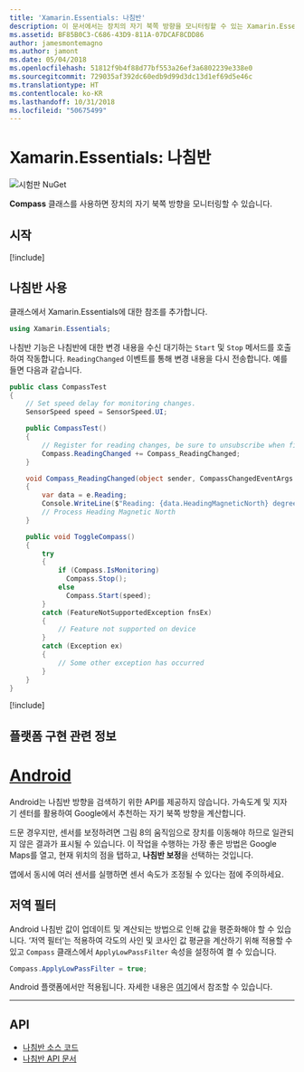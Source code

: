 ```yaml
---
title: 'Xamarin.Essentials: 나침반'
description: 이 문서에서는 장치의 자기 북쪽 방향을 모니터링할 수 있는 Xamarin.Essentials의 Compass 클래스를 설명합니다.
ms.assetid: BF85B0C3-C686-43D9-811A-07DCAF8CDD86
author: jamesmontemagno
ms.author: jamont
ms.date: 05/04/2018
ms.openlocfilehash: 51812f9b4f88d77bf553a26ef3a6802239e338e0
ms.sourcegitcommit: 729035af392dc60edb9d99d3dc13d1ef69d5e46c
ms.translationtype: HT
ms.contentlocale: ko-KR
ms.lasthandoff: 10/31/2018
ms.locfileid: "50675499"
---
```

# <a name="xamarinessentials-compass"></a>Xamarin.Essentials: 나침반

![시험판 NuGet](~/media/shared/pre-release.png)

**Compass** 클래스를 사용하면 장치의 자기 북쪽 방향을 모니터링할 수 있습니다.

## <a name="get-started"></a>시작

[!include[](~/essentials/includes/get-started.md)]

## <a name="using-compass"></a>나침반 사용

클래스에서 Xamarin.Essentials에 대한 참조를 추가합니다.

```csharp
using Xamarin.Essentials;
```

나침반 기능은 나침반에 대한 변경 내용을 수신 대기하는 `Start` 및 `Stop` 메서드를 호출하여 작동합니다. `ReadingChanged` 이벤트를 통해 변경 내용을 다시 전송합니다. 예를 들면 다음과 같습니다.

```csharp
public class CompassTest
{
    // Set speed delay for monitoring changes.
    SensorSpeed speed = SensorSpeed.UI;

    public CompassTest()
    {
        // Register for reading changes, be sure to unsubscribe when finished
        Compass.ReadingChanged += Compass_ReadingChanged;
    }

    void Compass_ReadingChanged(object sender, CompassChangedEventArgs e)
    {
        var data = e.Reading;
        Console.WriteLine($"Reading: {data.HeadingMagneticNorth} degrees");
        // Process Heading Magnetic North
    }

    public void ToggleCompass()
    {
        try
        {
            if (Compass.IsMonitoring)
              Compass.Stop();
            else
              Compass.Start(speed);
        }
        catch (FeatureNotSupportedException fnsEx)
        {
            // Feature not supported on device
        }
        catch (Exception ex)
        {
            // Some other exception has occurred
        }
    }
}
```

[!include[](~/essentials/includes/sensor-speed.md)]

## <a name="platform-implementation-specifics"></a>플랫폼 구현 관련 정보

# <a name="androidtabandroid"></a>[Android](#tab/android)

Android는 나침반 방향을 검색하기 위한 API를 제공하지 않습니다. 가속도계 및 지자기 센터를 활용하여 Google에서 추천하는 자기 북쪽 방향을 계산합니다.

드문 경우지만, 센서를 보정하려면 그림 8의 움직임으로 장치를 이동해야 하므로 일관되지 않은 결과가 표시될 수 있습니다. 이 작업을 수행하는 가장 좋은 방법은 Google Maps를 열고, 현재 위치의 점을 탭하고, **나침반 보정**을 선택하는 것입니다.

앱에서 동시에 여러 센서를 실행하면 센서 속도가 조정될 수 있다는 점에 주의하세요.

## <a name="low-pass-filter"></a>저역 필터

Android 나침반 값이 업데이트 및 계산되는 방법으로 인해 값을 평준화해야 할 수 있습니다. ‘저역 필터’는 적용하여 각도의 사인 및 코사인 값 평균을 계산하기 위해 적용할 수 있고 `Compass` 클래스에서 `ApplyLowPassFilter` 속성을 설정하여 켤 수 있습니다.

```csharp
Compass.ApplyLowPassFilter = true;
```

Android 플랫폼에서만 적용됩니다. 자세한 내용은 [여기](https://github.com/xamarin/Essentials/pull/354#issuecomment-405316860)에서 참조할 수 있습니다.

--------------

## <a name="api"></a>API

- [나침반 소스 코드](https://github.com/xamarin/Essentials/tree/master/Xamarin.Essentials/Compass)
- [나침반 API 문서](xref:Xamarin.Essentials.Compass)
